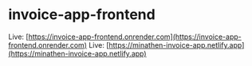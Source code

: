 # invoice-app-frontend

Live: [https://invoice-app-frontend.onrender.com](https://invoice-app-frontend.onrender.com)
Live: [https://minathen-invoice-app.netlify.app](https://minathen-invoice-app.netlify.app)
